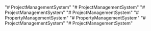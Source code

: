"# ProjectManagementSystem" 
"# ProjectManagementSystem" 
"# ProjectManagementSystem" 
"# ProjectManagementSystem" 
"# PropertyManagementSystem" 
"# PropertyManagementSystem" 
"# ProjectManagementSystem" 
"# ProjectManagementSystem" 
